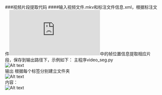
###视频片段提取代码
####输入视频文件.mkv和标注文件信息.xml，根据标注文件![xml](https://github.com/sjm1992st/video_seg/blob/master/picture/(0623_%E6%84%8F%E5%A4%A7%E5%88%A9_%E7%88%B1%E5%B0%94%E5%85%B0_1st_half).xml)中的帧位置信息提取相应片段，保存到输出路径下，示例如下：
主程序video_seg.py <br>
![Alt text](https://github.com/sjm1992st/video_seg/blob/master/picture/1.PNG) <br>
输出 根据每个标签分别建立文件夹 <br>
![Alt text](https://github.com/sjm1992st/video_seg/blob/master/picture/4.PNG) <br>
内容： <br>
![Alt text](https://github.com/sjm1992st/video_seg/blob/master/picture/5.PNG)
